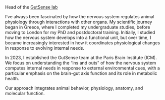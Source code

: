 Head of the <a href = "https://parisbraininstitute.org/paris-brain-institute-research-teams/gut-sense-lab" target="_blank">GutSense lab</a> 

<p>I’ve always been fascinated by how the nervous system regulates animal physiology through interactions with other organs. My scientific journey began in Greece, where I completed my undergraduate studies, before moving to London for my PhD and postdoctoral training. Initially, I studied how the nervous system develops into a functional unit, but over time, I became increasingly interested in how it coordinates physiological changes in response to evolving internal needs.
<p>In 2023, I established the GutSense team at the Paris Brain Institute (ICM). We focus on understanding the “ins and outs” of how the nervous system computes internal needs in response to external environmental cues, with a particular emphasis on the brain-gut axis function and its role in metabolic health. 
<p>Our approach integrates animal behavior, physiology, anatomy, and molecular function.